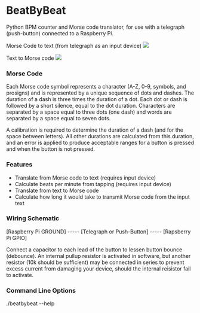 # BeatByBeat

Python BPM counter and Morse code translator, for use with a telegraph (push-button) connected to a Raspberry Pi.

Morse Code to text (from telegraph as an input device)
<a href="http://kylegabriel.com/projects/wp-content/uploads/sites/3/2016/02/beatbybeat-Morse-code-translator-04.png" target="_blank"><img src="http://kylegabriel.com/projects/wp-content/uploads/sites/3/2016/02/beatbybeat-Morse-code-translator-04.png"></a>

Text to Morse code
<a href="http://kylegabriel.com/projects/wp-content/uploads/sites/3/2016/02/beatbybeat-Morse-code-translator-06.png" target="_blank"><img src="http://kylegabriel.com/projects/wp-content/uploads/sites/3/2016/02/beatbybeat-Morse-code-translator-06.png"></a>

### Morse Code

Each Morse code symbol represents a character (A-Z, 0-9, symbols, and prosigns) and is represented by a unique sequence of dots and dashes. The duration of a dash is three times the duration of a dot. Each dot or dash is followed by a short silence, equal to the dot duration. Characters are separated by a space equal to three dots (one dash) and words are separated by a space equal to seven dots.

A calibration is required to determine the duration of a dash (and for the space between letters). All other durations are calculated from this duration, and an error is applied to produce acceptable ranges for a button is pressed and when the button is not pressed.

### Features

* Translate from Morse code to text (requires input device)
* Calculate beats per minute from tapping (requires input device)
* Translate from text to Morse code
* Calculate how long it would take to transmit Morse code from the input text

### Wiring Schematic

[Raspberry Pi GROUND] ----- [Telegraph or Push-Button] ----- [Rapsberry Pi GPIO]

Connect a capacitor to each lead of the button to lessen button bounce (debounce).
An internal pullup resistor is activated in software, but another resistor (10k should be sufficient) may be connected in series to prevent excess current from damaging your device, should the internal reisistor fail to activate.

### Command Line Options

./beatbybeat --help
